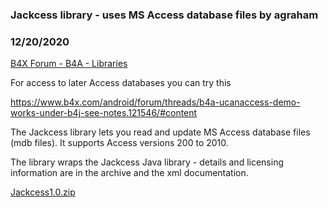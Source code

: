 ### Jackcess library - uses MS Access database files by agraham
### 12/20/2020
[B4X Forum - B4A - Libraries](https://www.b4x.com/android/forum/threads/28373/)

For access to later Access databases you can try this  
  
<https://www.b4x.com/android/forum/threads/b4a-ucanaccess-demo-works-under-b4j-see-notes.121546/#content>  
  
  
The Jackcess library lets you read and update MS Access database files (mdb files). It supports Access versions 200 to 2010.  
  
The library wraps the Jackcess Java library - details and licensing information are in the archive and the xml documentation.  
  
[Jackcess1.0.zip](http://www.b4x.com/android/files/Jackcess.zip)